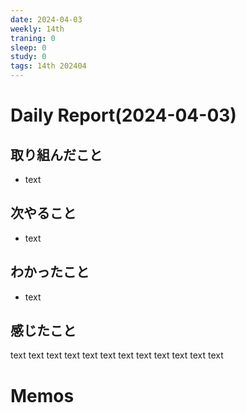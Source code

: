 ```yaml
---
date: 2024-04-03
weekly: 14th
traning: 0
sleep: 0
study: 0
tags: 14th 202404
---
```

# Daily Report(2024-04-03)
## 取り組んだこと
- text
## 次やること
- text
## わかったこと
- text
## 感じたこと
text text text text text text text text text text text text
# Memos